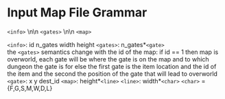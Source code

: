 Input Map File Grammar
======================

`<info>` \n\n `<gates>` \n\n `<map>`

`<info>`: id n_gates width height 
`<gates>`: n_gates*`<gate>`  
  the `<gates>` semantics change with the id of the map:
  if id == 1 then
    map is overworld, 
    each gate will be where the gate is on the map and to which dungeon the gate is for
  else
    the first gate is the item location and the id of the item
    and the second the position of the gate that will lead to overworld 
`<gate>`: x y dest_id
`<map>`: height*`<line>`
`<line>`: width*`<char>`
`<char>` = {F,G,S,M,W,D,L}

